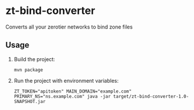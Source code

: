 # zt-bind-converter
Converts all your zerotier networks to bind zone files

## Usage
1. Build the project:
	```
    mvn package
	```
2. Run the project with environment variables:
	```
    ZT_TOKEN="apitoken" MAIN_DOMAIN="example.com" PRIMARY_NS="ns.example.com" java -jar target/zt-bind-converter-1.0-SNAPSHOT.jar
	```
